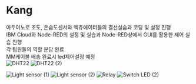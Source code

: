 # Kang
아두이노로 조도, 온습도센서와 엑츄에이터들의 결선실습과 코딩 및 설정 진행<br/>
IBM Cloud와 Node-RED의 설정 및 실습과 Node-RED상에서 GUI를 활용한 제어 실습 진행<br/>
각 팀원들의 역할 분담 완료<br/>
MM케이블 배송 완료시 led제어설정 예정<br/>
![DHT22](https://user-images.githubusercontent.com/106138795/178645359-5d46c5b6-19d1-4fc7-9059-fba3b72de0d2.jpg)
![DHT22 (2)](https://user-images.githubusercontent.com/106138795/178645343-0d72b6ef-cd22-4a77-898f-8e6bbf0cf4d6.PNG)

![Light sensor (1)](https://user-images.githubusercontent.com/106138795/178645398-08b83655-f2d5-48db-a3b3-beabf223890f.jpg)
![Light sensor (2)](https://user-images.githubusercontent.com/106138795/178645402-778dae4f-fa4d-4856-b6c2-226e23970c46.jpg)
![Relay](https://user-images.githubusercontent.com/106138795/178645406-81e61cfe-cde5-4eba-bb0e-58ddbe83c89a.jpg)
![Switch LED (2)](https://user-images.githubusercontent.com/106138795/178645420-ade1bfa9-8423-4313-a735-deda989d957a.PNG)
